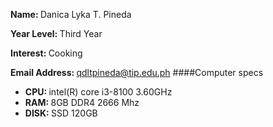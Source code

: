 <b>Name: </b> Danica Lyka T. Pineda

<b>Year Level: </b> Third Year

<b>Interest: </b>Cooking

<b>Email Address: </b>qdltpineda@tip.edu.ph
####Computer specs
* <b>CPU: </b> intel(R) core i3-8100 3.60GHz
* <b>RAM: </b> 8GB DDR4 2666 Mhz
* <b>DISK: </b> SSD 120GB
